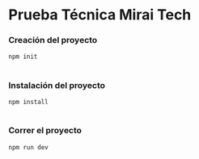 # Prueba Técnica Mirai Tech

### Creación del proyecto 
`npm init `

#

### Instalación del proyecto
`npm install`

#

### Correr el proyecto 

`npm run dev`

#

